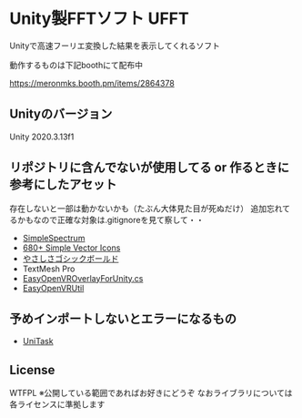 # Unity製FFTソフト UFFT
Unityで高速フーリエ変換した結果を表示してくれるソフト

動作するものは下記boothにて配布中

https://meronmks.booth.pm/items/2864378

## Unityのバージョン
Unity 2020.3.13f1

## リポジトリに含んでないが使用してる or 作るときに参考にしたアセット
存在しないと一部は動かないかも（たぶん大体見た目が死ぬだけ）
追加忘れてるかもなので正確な対象は.gitignoreを見て察して・・
- [SimpleSpectrum](https://assetstore.unity.com/packages/tools/audio/simplespectrum-free-audio-spectrum-generator-webgl-85294?locale=ja-JP)
- [680+ Simple Vector Icons](https://assetstore.unity.com/packages/2d/gui/icons/680-simple-vector-icons-163103)
- [やさしさゴシックボールド](http://www.fontna.com/blog/736/)
- TextMesh Pro
- [EasyOpenVROverlayForUnity.cs](https://sabowl.sakura.ne.jp/gpsnmeajp/unity/EasyOpenVROverlayForUnity/)
- [EasyOpenVRUtil](https://github.com/gpsnmeajp/EasyOpenVRUtil)

## 予めインポートしないとエラーになるもの
- [UniTask](https://github.com/Cysharp/UniTask)

## License
WTFPL
※公開している範囲であればお好きにどうぞ
なおライブラリについては各ライセンスに準拠します
